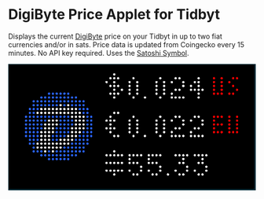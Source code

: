 # DigiByte Price Applet for Tidbyt

Displays the current [DigiByte](https://digibyte.org/) price on your Tidbyt in up to two fiat currencies and/or in sats. Price data is updated from Coingecko every 15 minutes. No API key required. Uses the [Satoshi Symbol](https://satsymbol.com/).

![DigiByte Price Applet for Tidbyt](screenshot.png)

